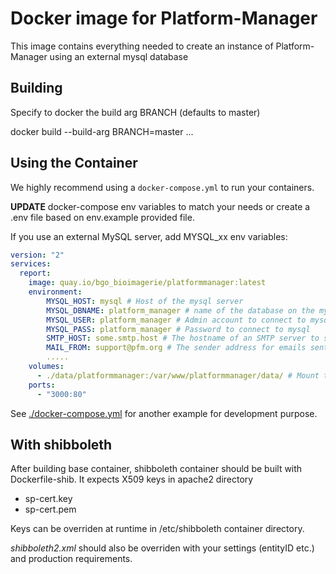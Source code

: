 # Docker image for Platform-Manager

This image contains everything needed to create an instance of Platform-Manager
using an external mysql database

## Building

Specify to docker the build arg BRANCH (defaults to master)

   docker build --build-arg BRANCH=master ...

## Using the Container

We highly recommend using a `docker-compose.yml` to run your containers.

**UPDATE** docker-compose env variables to match your needs or create a .env file
based on env.example provided file.

If you use an external MySQL server, add MYSQL_xx env variables:

```yaml
version: "2"
services:
  report:
    image: quay.io/bgo_bioimagerie/platformmanager:latest
    environment:
        MYSQL_HOST: mysql # Host of the mysql server
        MYSQL_DBNAME: platform_manager # name of the database on the mysql server
        MYSQL_USER: platform_manager # Admin account to connect to mysql
        MYSQL_PASS: platform_manager # Password to connect to mysql
        SMTP_HOST: some.smtp.host # The hostname of an SMTP server to send emails
        MAIL_FROM: support@pfm.org # The sender address for emails sent by platformmanager (should be a real one to avoid being classified as spam)
        .....
    volumes:
      - ./data/platformmanager:/var/www/platformmanager/data/ # Mount the application data directory and backup it
    ports:
      - "3000:80"
```

See [./docker-compose.yml](docker-compose.yml) for another example for development purpose.

## With shibboleth

After building base container, shibboleth container should be built with Dockerfile-shib.
It expects X509 keys in apache2 directory

* sp-cert.key
* sp-cert.pem

Keys can be overriden at runtime in /etc/shibboleth container directory.

*shibboleth2.xml* should also be overriden with your settings (entityID etc.) and
production requirements.
